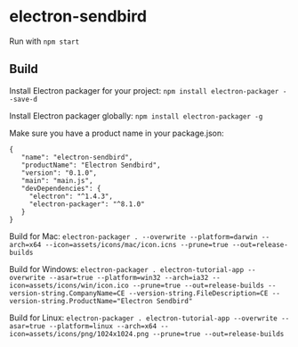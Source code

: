 # electron-sendbird

Run with ```npm start```

## Build 

Install Electron packager for your project:
```npm install electron-packager --save-d```

Install Electron packager globally:
```npm install electron-packager -g```

Make sure you have a product name in your package.json:
```
{
   "name": "electron-sendbird",
   "productName": "Electron Sendbird",
   "version": "0.1.0",
   "main": "main.js",
   "devDependencies": {
     "electron": "^1.4.3",
     "electron-packager": "^8.1.0"
   }
}
```

Build for Mac:
```electron-packager . --overwrite --platform=darwin --arch=x64 --icon=assets/icons/mac/icon.icns --prune=true --out=release-builds```

Build for Windows:
```electron-packager . electron-tutorial-app --overwrite --asar=true --platform=win32 --arch=ia32 --icon=assets/icons/win/icon.ico --prune=true --out=release-builds --version-string.CompanyName=CE --version-string.FileDescription=CE --version-string.ProductName="Electron Sendbird"```

Build for Linux:
```electron-packager . electron-tutorial-app --overwrite --asar=true --platform=linux --arch=x64 --icon=assets/icons/png/1024x1024.png --prune=true --out=release-builds```

